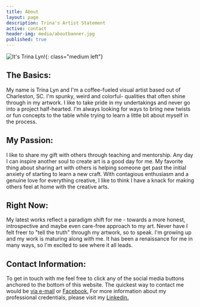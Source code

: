 ```yaml
---
title: About
layout: page
description: Trina's Artist Statement
active: contact
header-img: media/aboutbanner.jpg
published: true
---
```


![It's Trina Lyn!]({{site.baseurl}}/media/itme.png){: class="medium left"}

## The Basics:
My name is Trina Lyn and I'm a coffee-fueled visual artist based out of Charleston, SC. I'm spunky, weird and colorful- qualities that often shine through in my artwork. I like to take pride in my undertakings and never go into a project half-hearted. I'm always looking for ways to bring new twists or fun concepts to the table while trying to learn a little bit about myself in the process.



## My Passion:
I like to share my gift with others through teaching and mentorship. Any day I can inspire another soul to create art is a good day for me. My favorite thing about sharing art with others is helping someone get past the initial anxiety of starting to learn a new craft. With contagious enthusiasm and a genuine love for everything creative, I like to think I have a knack for making others feel at home with the creative arts.





## Right Now:
My latest works reflect a paradigm shift for me - towards a more honest, introspective and maybe even care-free approach to my art. Never have I felt freer to "tell the truth" through my artwork, so to speak. I'm growing up and my work is maturing along with me. It has been a renaissance for me in many ways, so I'm excited to see where it all leads. 


## Contact Information:
To get in touch with me feel free to click any of the social media buttons anchored to the bottom of this website. The quickest way to contact me would be <a href="mailto:trinaisartsy@gmail.com">via e-mail</a> or <a href="https://www.facebook.com/TrinaIsArtsy/">Facebook.</a> For more information about my professional credentials, please visit my <a href="https://www.linkedin.com/in/trinalyn/"> Linkedin.</a><br />


